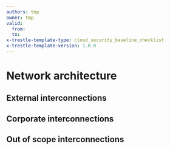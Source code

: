 ```yaml
---
authors: tmp
owner: tmp
valid:
  from:
  to:
x-trestle-template-type: cloud_security_baseline_checklist
x-trestle-template-version: 1.0.0
---
```


# Network architecture

## External interconnections

## Corporate interconnections

## Out of scope interconnections
